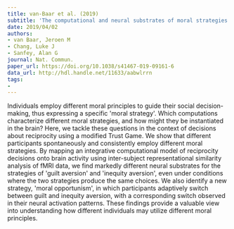 ```yaml
---
title: van-Baar et al. (2019)
subtitle: 'The computational and neural substrates of moral strategies in social decision-making'
date: 2019/04/02
authors:
- van Baar, Jeroen M
- Chang, Luke J
- Sanfey, Alan G
journal: Nat. Commun.
paper_url: https://doi.org/10.1038/s41467-019-09161-6
data_url: http://hdl.handle.net/11633/aabwlrrn
tags:
- 
---
```


Individuals employ different moral principles to guide their social decision-making, thus expressing a specific 'moral strategy'. Which computations characterize different moral strategies, and how might they be instantiated in the brain? Here, we tackle these questions in the context of decisions about reciprocity using a modified Trust Game. We show that different participants spontaneously and consistently employ different moral strategies. By mapping an integrative computational model of reciprocity decisions onto brain activity using inter-subject representational similarity analysis of fMRI data, we find markedly different neural substrates for the strategies of 'guilt aversion' and 'inequity aversion', even under conditions where the two strategies produce the same choices. We also identify a new strategy, 'moral opportunism', in which participants adaptively switch between guilt and inequity aversion, with a corresponding switch observed in their neural activation patterns. These findings provide a valuable view into understanding how different individuals may utilize different moral principles.
